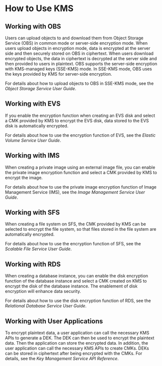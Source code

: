 # How to Use KMS<a name="kms_01_0015"></a>

## Working with OBS<a name="section33868196204127"></a>

Users can upload objects to and download them from Object Storage Service \(OBS\) in common mode or server-side encryption mode. When users upload objects in encryption mode, data is encrypted at the server side and then securely stored on OBS in ciphertext. When users download encrypted objects, the data in ciphertext is decrypted at the server side and then provided to users in plaintext. OBS supports the server-side encryption with KMS-managed keys \(SSE-KMS\) mode. In SSE-KMS mode, OBS uses the keys provided by KMS for server-side encryption.

For details about how to upload objects to OBS in SSE-KMS mode, see the  _Object Storage Service User Guide_.

## Working with EVS<a name="section64832916164527"></a>

If you enable the encryption function when creating an EVS disk and select a CMK provided by KMS to encrypt the EVS disk, data stored to the EVS disk is automatically encrypted.

For details about how to use the encryption function of EVS, see the  _Elastic Volume Service User Guide_.

## Working with IMS<a name="section3172002185912"></a>

When creating a private image using an external image file, you can enable the private image encryption function and select a CMK provided by KMS to encrypt the image.

For details about how to use the private image encryption function of Image Management Service \(IMS\), see the  _Image Management Service User Guide_.

## Working with SFS<a name="section17569161438"></a>

When creating a file system on SFS, the CMK provided by KMS can be selected to encrypt the file system, so that files stored in the file system are automatically encrypted.

For details about how to use the encryption function of SFS, see the  _Scalable File Service User Guide_.

## Working with RDS<a name="section56015594323"></a>

When creating a database instance, you can enable the disk encryption function of the database instance and select a CMK created on KMS to encrypt the disk of the database instance. The enablement of disk encryption will enhance data security.

For details about how to use the disk encryption function of RDS, see the  _Relational Database Service User Guide_.

## Working with User Applications<a name="section5597053693750"></a>

To encrypt plaintext data, a user application can call the necessary KMS APIs to generate a DEK. The DEK can then be used to encrypt the plaintext data. Then the application can store the encrypted data. In addition, the user application can call the necessary KMS APIs to create CMKs. DEKs can be stored in ciphertext after being encrypted with the CMKs. For details, see the  _Key Management Service API Reference_.

